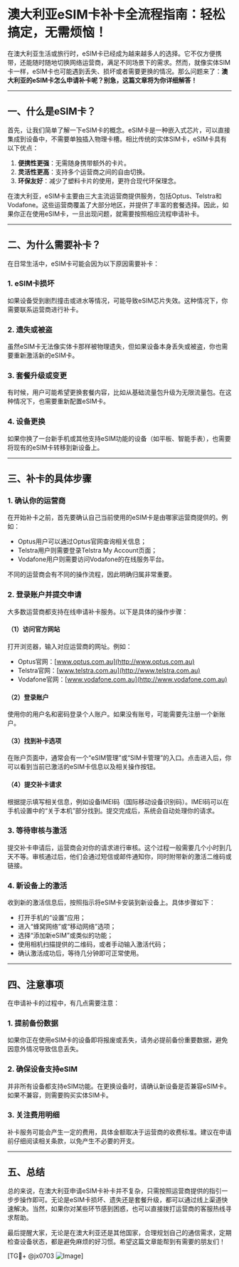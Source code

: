 # 澳大利亚eSIM卡补卡全流程指南：轻松搞定，无需烦恼！

在澳大利亚生活或旅行时，eSIM卡已经成为越来越多人的选择。它不仅方便携带，还能随时随地切换网络运营商，满足不同场景下的需求。然而，就像实体SIM卡一样，eSIM卡也可能遇到丢失、损坏或者需要更换的情况。那么问题来了：**澳大利亚的eSIM卡怎么申请补卡呢？别急，这篇文章将为你详细解答！**

---

## 一、什么是eSIM卡？

首先，让我们简单了解一下eSIM卡的概念。eSIM卡是一种嵌入式芯片，可以直接集成到设备中，不需要单独插入物理卡槽。相比传统的实体SIM卡，eSIM卡具有以下优点：

1. **便携性更强**：无需随身携带额外的卡片。
2. **灵活性更高**：支持多个运营商之间的自由切换。
3. **环保友好**：减少了塑料卡片的使用，更符合现代环保理念。

在澳大利亚，eSIM卡主要由三大主流运营商提供服务，包括Optus、Telstra和Vodafone。这些运营商覆盖了大部分地区，并提供了丰富的套餐选择。因此，如果你正在使用eSIM卡，一旦出现问题，就需要按照相应流程申请补卡。

---

## 二、为什么需要补卡？

在日常生活中，eSIM卡可能会因为以下原因需要补卡：

### 1. eSIM卡损坏
如果设备受到剧烈撞击或进水等情况，可能导致eSIM芯片失效。这种情况下，你需要联系运营商进行补卡。

### 2. 遗失或被盗
虽然eSIM卡无法像实体卡那样被物理遗失，但如果设备本身丢失或被盗，你也需要重新激活新的eSIM卡。

### 3. 套餐升级或变更
有时候，用户可能希望更换套餐内容，比如从基础流量包升级为无限流量包。在这种情况下，也需要重新配置eSIM卡。

### 4. 设备更换
如果你换了一台新手机或其他支持eSIM功能的设备（如平板、智能手表），也需要将现有的eSIM卡转移到新设备上。

---

## 三、补卡的具体步骤

### 1. 确认你的运营商
在开始补卡之前，首先要确认自己当前使用的eSIM卡是由哪家运营商提供的。例如：
- Optus用户可以通过Optus官网查询相关信息；
- Telstra用户则需要登录Telstra My Account页面；
- Vodafone用户则需要访问Vodafone的在线服务平台。

不同的运营商会有不同的操作流程，因此明确归属非常重要。

### 2. 登录账户并提交申请
大多数运营商都支持在线申请补卡服务。以下是具体的操作步骤：

#### （1）访问官方网站
打开浏览器，输入对应运营商的网址。例如：
- Optus官网：[www.optus.com.au](http://www.optus.com.au)
- Telstra官网：[www.telstra.com.au](http://www.telstra.com.au)
- Vodafone官网：[www.vodafone.com.au](http://www.vodafone.com.au)

#### （2）登录账户
使用你的用户名和密码登录个人账户。如果没有账号，可能需要先注册一个新账户。

#### （3）找到补卡选项
在账户页面中，通常会有一个“eSIM管理”或“SIM卡管理”的入口。点击进入后，你可以看到当前已激活的eSIM卡信息以及相关操作按钮。

#### （4）提交补卡请求
根据提示填写相关信息，例如设备IMEI码（国际移动设备识别码）。IMEI码可以在手机设置中的“关于本机”部分找到。提交完成后，系统会自动处理你的请求。

### 3. 等待审核与激活
提交补卡申请后，运营商会对你的请求进行审核。这个过程一般需要几个小时到几天不等。审核通过后，他们会通过短信或邮件通知你，同时附带新的激活二维码或链接。

### 4. 新设备上的激活
收到新的激活信息后，按照指示将eSIM卡安装到新设备上。具体步骤如下：
- 打开手机的“设置”应用；
- 进入“蜂窝网络”或“移动网络”选项；
- 选择“添加新eSIM”或类似的功能；
- 使用相机扫描提供的二维码，或者手动输入激活代码；
- 确认激活成功后，等待几分钟即可正常使用。

---

## 四、注意事项

在申请补卡的过程中，有几点需要注意：

### 1. 提前备份数据
如果你正在使用eSIM卡的设备即将报废或丢失，请务必提前备份重要数据，避免因意外情况导致信息丢失。

### 2. 确保设备支持eSIM
并非所有设备都支持eSIM功能。在更换设备时，请确认新设备是否兼容eSIM卡。如果不兼容，则需要购买实体SIM卡。

### 3. 关注费用明细
补卡服务可能会产生一定的费用，具体金额取决于运营商的收费标准。建议在申请前仔细阅读相关条款，以免产生不必要的开支。

---

## 五、总结

总的来说，在澳大利亚申请eSIM卡补卡并不复杂，只需按照运营商提供的指引一步步操作即可。无论是eSIM卡损坏、遗失还是套餐升级，都可以通过线上渠道快速解决。当然，如果你对某些环节感到困惑，也可以直接拨打运营商的客服热线寻求帮助。

最后提醒大家，无论是在澳大利亚还是其他国家，合理规划自己的通信需求，定期检查设备状态，都是避免麻烦的好习惯。希望这篇文章能帮到有需要的朋友们！

[TG💪+ @jx0703 ![Image](https://github.com/user-attachments/assets/dbca1d08-cadb-493c-b0ec-ad6f7a83f270)]